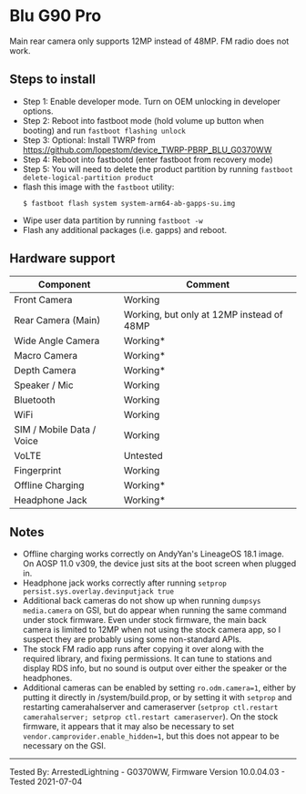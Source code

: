 # Blu G90 Pro

Main rear camera only supports 12MP instead of 48MP.  FM radio does not work.

## Steps to install

* Step 1: Enable developer mode.  Turn on OEM unlocking in developer options.
* Step 2: Reboot into fastboot mode (hold volume up button when booting) and run `fastboot flashing unlock`
* Step 3: Optional: Install TWRP from https://github.com/lopestom/device_TWRP-PBRP_BLU_G0370WW
* Step 4: Reboot into fastbootd (enter fastboot from recovery mode)
* Step 5: You will need to delete the product partition by running `fastboot delete-logical-partition product`
* flash this image with the `fastboot` utility:
    ```
    $ fastboot flash system system-arm64-ab-gapps-su.img
    ```
* Wipe user data partition by running `fastboot -w`
* Flash any additional packages (i.e. gapps) and reboot.

## Hardware support

| Component                 |      Comment                                              |
|---------------------------|-----------------------------------------------------------|
| Front Camera              | Working                                                   |
| Rear Camera (Main)        | Working, but only at 12MP instead of 48MP                 |
| Wide Angle Camera         | Working*                                                  |
| Macro Camera              | Working*                                                  |
| Depth Camera              | Working*                                                  |
| Speaker / Mic             | Working                                                   |
| Bluetooth                 | Working                                                   |
| WiFi                      | Working                                                   |
| SIM / Mobile Data / Voice | Working                                                   |
| VoLTE                     | Untested                                                  |
| Fingerprint               | Working                                                   |
| Offline Charging          | Working*                                                  |
| Headphone Jack            | Working*                                                  |

## Notes

* Offline charging works correctly on AndyYan's LineageOS 18.1 image.  On AOSP 11.0 v309, the device just sits at the boot screen when plugged in.
* Headphone jack works correctly after running `setprop persist.sys.overlay.devinputjack true`
* Additional back cameras do not show up when running `dumpsys media.camera` on GSI, but do appear when running the same command under stock firmware.  Even under stock firmware, the main back camera is limited to 12MP when not using the stock camera app, so I suspect they are probably using some non-standard APIs.
* The stock FM radio app runs after copying it over along with the required library, and fixing permissions.  It can tune to stations and display RDS info, but no sound is output over either the speaker or the headphones.
* Additional cameras can be enabled by setting `ro.odm.camera=1`, either by putting it directly in /system/build.prop, or by setting it with `setprop` and restarting camerahalserver and cameraserver (`setprop ctl.restart camerahalserver; setprop ctl.restart cameraserver`).  On the stock firmware, it appears that it may also be necessary to set `vendor.camprovider.enable_hidden=1`, but this does not appear to be necessary on the GSI.
---

Tested By: ArrestedLightning - G0370WW, Firmware Version 10.0.04.03 - Tested 2021-07-04